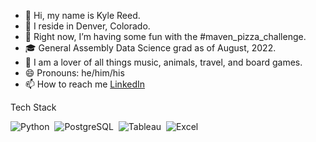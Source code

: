- 👋 Hi, my name is Kyle Reed.
- 📍 I reside in Denver, Colorado.
- 🌱 Right now, I’m having some fun with the #maven_pizza_challenge.
- 🎓 General Assembly Data Science grad as of August, 2022.
- 💚 I am a lover of all things music, animals, travel, and board games.
- 😄 Pronouns: he/him/his
- 📫 How to reach me <a href='https://www.linkedin.com/in/reed-kyle/'>LinkedIn</a>


Tech Stack

![Python](https://img.shields.io/badge/Python-05122A?style=flat&logo=python)&nbsp;
![PostgreSQL](https://img.shields.io/badge/PostgreSQL-05122A?style=flat&logo=postgresql)&nbsp;
![Tableau](https://img.shields.io/badge/Tableau-05122A?style=flat&logo=Tableau)&nbsp;
![Excel](https://img.shields.io/badge/Microsoft_Excel-05122A?style=flat&logo=microsoft-excel&logoColor=217346)&nbsp;

<!--
**kreedyle/kreedyle** is a ✨ _special_ ✨ repository because its `README.md` (this file) appears on your GitHub profile.
